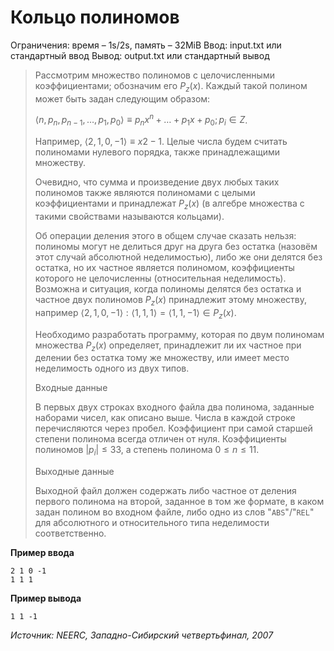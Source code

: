 # Кольцо полиномов

Ограничения: время – 1s/2s, память – 32MiB Ввод: input.txt или стандартный ввод Вывод: output.txt или стандартный вывод

> Рассмотрим множество полиномов с целочисленными коэффициентами; обозначим его $P_z(x)$. Каждый такой полином может быть задан следующим образом:
>
> $⟨n, p_n, p_{n−1}, …, p_1,p_0⟩ ≡ p_n x^n + … + p_1 x + p_0; p_i ∈ Z$.
>
> Например, $⟨2,1,0,−1⟩ ≡ x2 − 1$. Целые числа будем считать полиномами нулевого порядка, также принадлежащими множеству.
>
> Очевидно, что сумма и произведение двух любых таких полиномов также являются полиномами с целыми коэффициентами и принадлежат $P_z(x)$ (в алгебре множества с такими свойствами называются кольцами).
>
> Об операции деления этого в общем случае сказать нельзя: полиномы могут не делиться друг на друга без остатка (назовём этот случай абсолютной неделимостью), либо же они делятся без остатка, но их частное является полиномом, коэффициенты которого не целочисленны (относительная неделимость). Возможна и ситуация, когда полиномы делятся без остатка и частное двух полиномов $P_z(x)$ принадлежит этому множеству, например $⟨2,1,0,−1⟩:⟨1,1,1⟩=⟨1,1,−1⟩ ∈ P_z(x)$.
>
> Необходимо разработать программу, которая по двум полиномам множества $P_z(x)$ определяет, принадлежит ли их частное при делении без остатка тому же множеству, или имеет место неделимость одного из двух типов.
>
> Входные данные
>
> В первых двух строках входного файла два полинома, заданные наборами чисел, как описано выше. Числа в каждой строке перечисляются через пробел. Коэффициент при самой старшей степени полинома всегда отличен от нуля. Коэффициенты полиномов $|p_i| ≤ 33$, а степень полинома $0 ≤ n ≤ 11$.
>
> Выходные данные
>
> Выходной файл должен содержать либо частное от деления первого полинома на второй, заданное в том же формате, в каком задан полином во входном файле, либо одно из слов "`ABS`"/"`REL`" для абсолютного и относительного типа неделимости соответственно.

**Пример ввода**
```
2 1 0 -1
1 1 1
```
**Пример вывода**
```
1 1 -1
```

*Источник: NEERC, Западно-Сибирский четвертьфинал, 2007*
